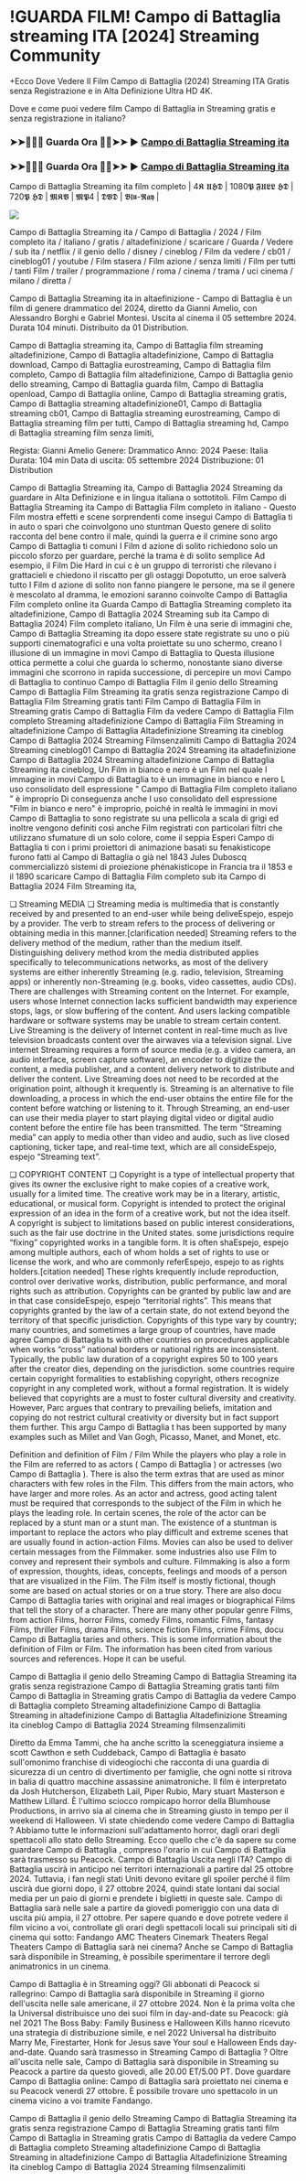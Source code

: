# !GUARDA FILM! Campo di Battaglia streaming ITA [2024] Streaming Community

+Ecco Dove Vedere Il Film Campo di Battaglia (2024) Streaming ITA Gratis senza Registrazione e in Alta Definizione Ultra HD 4K.

Dove e come puoi vedere film Campo di Battaglia in Streaming gratis e senza registrazione in italiano?

### ➤➤🔴✅📱 Guarda Ora 🔴✅➤➤ ► [Campo di Battaglia Streaming ita](https://t.co/yGOTvbKkJD)

### ➤➤🔴✅📱 Guarda Ora 🔴✅➤➤ ► [Campo di Battaglia Streaming ita](https://t.co/yGOTvbKkJD)

Campo di Battaglia Streaming ita film completo
| 4𝕶 𝖀𝕳𝕯 | 1080𝕻 𝕱𝖀𝕷𝕷 𝕳𝕯 | 720𝕻 𝕳𝕯 | 𝕸𝕶𝖁 | 𝕸𝕻4 | 𝕯𝖁𝕯 | 𝕭𝖑𝖚-𝕽𝖆𝖞 |

<p dir="auto"><a href="https://t.co/yGOTvbKkJD" title="PLAYNOW" rel="nofollow"><img src="https://i.imgur.com/jhNGoEt.gif" style="max-width: 100%;"></a></p>

Campo di Battaglia Streaming ita / Campo di Battaglia / 2024 / Film completo ita / italiano / gratis / altadefinizione / scaricare / Guarda / Vedere / sub ita / netflix / il genio dello / disney / cineblog / Film da vedere / cb01 / cineblog01 / youtube / Film stasera / Film azione / senza limiti / Film per tutti / tanti Film / trailer / programmazione / roma / cinema / trama / uci cinema / milano / diretta /

Campo di Battaglia Streaming ita in altaefinizione - Campo di Battaglia è un film di genere drammatico del 2024, diretto da Gianni Amelio, con Alessandro Borghi e Gabriel Montesi. Uscita al cinema il 05 settembre 2024. Durata 104 minuti. Distribuito da 01 Distribution.

Campo di Battaglia streaming ita, Campo di Battaglia film streaming altadefinizione, Campo di Battaglia altadefinizione, Campo di Battaglia download, Campo di Battaglia eurostreaming, Campo di Battaglia film completo, Campo di Battaglia film altadefinizione, Campo di Battaglia genio dello streaming, Campo di Battaglia guarda film, Campo di Battaglia openload, Campo di Battaglia online, Campo di Battaglia streaming gratis, Campo di Battaglia streaming altadefinizione01, Campo di Battaglia streaming cb01, Campo di Battaglia streaming eurostreaming, Campo di Battaglia streaming film per tutti, Campo di Battaglia streaming hd, Campo di Battaglia streaming film senza limiti,

Regista: Gianni Amelio
Genere: Drammatico
Anno: 2024
Paese: Italia
Durata: 104 min
Data di uscita: 05 settembre 2024
Distribuzione: 01 Distribution

Campo di Battaglia Streaming ita, Campo di Battaglia 2024 Streaming da guardare in Alta Definizione e in lingua italiana o sottotitoli. Film Campo di Battaglia Streaming ita Campo di Battaglia Film completo in italiano - Questo Film mostra effetti e scene sorprendenti come insegui Campo di Battaglia ti in auto o spari che coinvolgono uno stuntman Questo genere di solito racconta del bene contro il male, quindi la guerra e il crimine sono argo Campo di Battaglia ti comuni I Film d azione di solito richiedono solo un piccolo sforzo per guardare, perché la trama è di solito semplice Ad esempio, il Film Die Hard in cui c è un gruppo di terroristi che rilevano i grattacieli e chiedono il riscatto per gli ostaggi Dopotutto, un eroe salverà tutto I Film d azione di solito non fanno piangere le persone, ma se il genere è mescolato al dramma, le emozioni saranno coinvolte Campo di Battaglia Film completo online ita Guarda Campo di Battaglia Streaming completo ita altadefinizione, Campo di Battaglia 2024 Streaming sub ita Campo di Battaglia 2024) Film completo italiano, Un Film è una serie di immagini che, Campo di Battaglia Streaming ita dopo essere state registrate su uno o più supporti cinematografici e una volta proiettate su uno schermo, creano l illusione di un immagine in movi Campo di Battaglia to Questa illusione ottica permette a colui che guarda lo schermo, nonostante siano diverse immagini che scorrono in rapida successione, di percepire un movi Campo di Battaglia to continuo Campo di Battaglia Film il genio dello Streaming Campo di Battaglia Film Streaming ita gratis senza registrazione Campo di Battaglia Film Streaming gratis tanti Film Campo di Battaglia Film in Streaming gratis Campo di Battaglia Film da vedere Campo di Battaglia Film completo Streaming altadefinizione Campo di Battaglia Film Streaming in altadefinizione Campo di Battaglia Altadefinizione Streaming ita cineblog Campo di Battaglia 2024 Streaming Filmsenzalimiti Campo di Battaglia 2024 Streaming cineblog01 Campo di Battaglia 2024 Streaming ita altadefinizione Campo di Battaglia 2024 Streaming altadefinizione Campo di Battaglia Streaming ita cineblog, Un Film in bianco e nero è un Film nel quale l immagine in movi Campo di Battaglia to è un immagine in bianco e nero L uso consolidato dell espressione " Campo di Battaglia Film completo italiano " è improprio Di conseguenza anche l uso consolidato dell espressione "Film in bianco e nero" è improprio, poiché in realtà le immagini in movi Campo di Battaglia to sono registrate su una pellicola a scala di grigi ed inoltre vengono definiti così anche Film registrati con particolari filtri che utilizzano sfumature di un solo colore, come il seppia Esperi Campo di Battaglia ti con i primi proiettori di animazione basati su fenakisticope furono fatti al Campo di Battaglia o già nel 1843 Jules Duboscq commercializzò sistemi di proiezione phénakisticope in Francia tra il 1853 e il 1890 scaricare Campo di Battaglia Film completo sub ita Campo di Battaglia 2024 Film Streaming ita,

❏ Streaming MEDIA ❏ 
Streaming media is multimedia that is constantly received by and presented to an end-user while being deliveEspejo, espejo by a provider. The verb to stream refers to the process of delivering or obtaining media in this manner.[clarification needed] Streaming refers to the delivery method of the medium, rather than the medium itself. Distinguishing delivery method krom the media distributed applies specifically to telecommunications networks, as most of the delivery systems are either inherently Streaming (e.g. radio, television, Streaming apps) or inherently non-Streaming (e.g. books, video cassettes, audio CDs). There are challenges with Streaming content on the Internet. For example, users whose Internet connection lacks sufficient bandwidth may experience stops, lags, or slow buffering of the content. And users lacking compatible hardware or software systems may be unable to stream certain content.
Live Streaming is the delivery of Internet content in real-time much as live television broadcasts content over the airwaves via a television signal. Live internet Streaming requires a form of source media (e.g. a video camera, an audio interface, screen capture software), an encoder to digitize the content, a media publisher, and a content delivery network to distribute and deliver the content. Live Streaming does not need to be recorded at the origination point, although it krequently is. Streaming is an alternative to file downloading, a process in which the end-user obtains the entire file for the content before watching or listening to it. Through Streaming, an end-user can use their media player to start playing digital video or digital audio content before the entire file has been transmitted. The term “Streaming media” can apply to media other than video and audio, such as live closed captioning, ticker tape, and real-time text, which are all consideEspejo, espejo “Streaming text”.

❏ COPYRIGHT CONTENT ❏ 
Copyright is a type of intellectual property that gives its owner the exclusive right to make copies of a creative work, usually for a limited time. The creative work may be in a literary, artistic, educational, or musical form. Copyright is intended to protect the original expression of an idea in the form of a creative work, but not the idea itself. A copyright is subject to limitations based on public interest considerations, such as the fair use doctrine in the United states. some jurisdictions require “fixing” copyrighted works in a tangible form. It is often shaEspejo, espejo among multiple authors, each of whom holds a set of rights to use or license the work, and who are commonly referEspejo, espejo to as rights holders.[citation needed] These rights krequently include reproduction, control over derivative works, distribution, public performance, and moral rights such as attribution. Copyrights can be granted by public law and are in that case consideEspejo, espejo “territorial rights”.
This means that copyrights granted by the law of a certain state, do not extend beyond the territory of that specific jurisdiction. Copyrights of this type vary by country; many countries, and sometimes a large group of countries, have made agree Campo di Battaglia ts with other countries on procedures applicable when works “cross” national borders or national rights are inconsistent. Typically, the public law duration of a copyright expires 50 to 100 years after the creator dies, depending on the jurisdiction. some countries require certain copyright formalities to establishing copyright, others recognize copyright in any completed work, without a formal registration. It is widely believed that copyrights are a must to foster cultural diversity and creativity. However, Parc argues that contrary to prevailing beliefs, imitation and copying do not restrict cultural creativity or diversity but in fact support them further. This argu Campo di Battaglia t has been supported by many examples such as Millet and Van Gogh, Picasso, Manet, and Monet, etc.

Definition and definition of Film / Film While the players who play a role in the Film are referred to as actors ( Campo di Battaglia ) or actresses (wo Campo di Battaglia ). There is also the term extras that are used as minor characters with few roles in the Film. This differs from the main actors, who have larger and more roles. As an actor and actress, good acting talent must be required that corresponds to the subject of the Film in which he plays the leading role. In certain scenes, the role of the actor can be replaced by a stunt man or a stunt man. The existence of a stuntman is important to replace the actors who play difficult and extreme scenes that are usually found in action-action Films. Movies can also be used to deliver certain messages from the Filmmaker. some industries also use Film to convey and represent their symbols and culture. Filmmaking is also a form of expression, thoughts, ideas, concepts, feelings and moods of a person that are visualized in the Film. The Film itself is mostly fictional, though some are based on actual stories or on a true story. There are also docu Campo di Battaglia taries with original and real images or biographical Films that tell the story of a character. There are many other popular genre Films, from action Films, horror Films, comedy Films, romantic Films, fantasy Films, thriller Films, drama Films, science fiction Films, crime Films, docu Campo di Battaglia taries and others. This is some information about the definition of Film or Film. The information has been cited from various sources and references. Hope it can be useful.

Campo di Battaglia il genio dello Streaming
Campo di Battaglia Streaming ita gratis senza registrazione
Campo di Battaglia Streaming gratis tanti film
Campo di Battaglia in Streaming gratis
Campo di Battaglia da vedere
Campo di Battaglia completo Streaming altadefinizione
Campo di Battaglia Streaming in altadefinizione
Campo di Battaglia Altadefinizione Streaming ita cineblog
Campo di Battaglia 2024 Streaming filmsenzalimiti

Diretto da Emma Tammi, che ha anche scritto la sceneggiatura insieme a scott Cawthon e seth Cuddeback, Campo di Battaglia è basato sull'omonimo franchise di videogiochi che racconta di una guardia di sicurezza di un centro di divertimento per famiglie, che ogni notte si ritrova in balia di quattro macchine assassine animatroniche. Il film è interpretato da Josh Hutcherson, Elizabeth Lail, Piper Rubio, Mary stuart Masterson e Matthew Lillard. È l'ultimo sciocco rompicapo horror della Blumhouse Productions, in arrivo sia al cinema che in Streaming giusto in tempo per il weekend di Halloween.
Vi state chiedendo come vedere Campo di Battaglia ? Abbiamo tutte le informazioni sull'adattamento horror, dagli orari degli spettacoli allo stato dello Streaming.
Ecco quello che c'è da sapere su come guardare Campo di Battaglia , compreso l'orario in cui Campo di Battaglia sarà trasmesso su Peacock.
Campo di Battaglia Uscita negli ITA? Campo di Battaglia uscirà in anticipo nei territori internazionali a partire dal 25 ottobre 2024. Tuttavia, i fan negli stati Uniti devono evitare gli spoiler perché il film uscirà due giorni dopo, il 27 ottobre 2024, quindi state lontani dai social media per un paio di giorni e prendete i biglietti in queste sale.
Campo di Battaglia sarà nelle sale a partire da giovedì pomeriggio con una data di uscita più ampia, il 27 ottobre. Per sapere quando e dove potrete vedere il film vicino a voi, controllate gli orari degli spettacoli locali sui principali siti di cinema qui sotto:
Fandango AMC Theaters Cinemark Theaters Regal Theaters Campo di Battaglia sarà nei cinema? Anche se Campo di Battaglia sarà disponibile in Streaming, è possibile sperimentare il terrore degli animatronics in un cinema.

Campo di Battaglia è in Streaming oggi?
Gli abbonati di Peacock si rallegrino: Campo di Battaglia sarà disponibile in Streaming il giorno dell'uscita nelle sale americane, il 27 ottobre 2024. Non è la prima volta che la Universal distribuisce uno dei suoi film in day-and-date su Peacock: già nel 2021 The Boss Baby: Family Business e Halloween Kills hanno ricevuto una strategia di distribuzione simile, e nel 2022 Universal ha distribuito Marry Me, Firestarter, Honk for Jesus save Your soul e Halloween Ends day-and-date.
Quando sarà trasmesso in Streaming Campo di Battaglia ? Oltre all'uscita nelle sale, Campo di Battaglia sarà disponibile in Streaming su Peacock a partire da questo giovedì, alle 20.00 ET/5.00 PT.
Dove guardare Campo di Battaglia online: Campo di Battaglia sarà proiettato nei cinema e su Peacock venerdì 27 ottobre. È possibile trovare uno spettacolo in un cinema vicino a voi tramite Fandango.

Campo di Battaglia il genio dello Streaming
Campo di Battaglia Streaming ita gratis senza registrazione
Campo di Battaglia Streaming gratis tanti film
Campo di Battaglia in Streaming gratis
Campo di Battaglia da vedere
Campo di Battaglia completo Streaming altadefinizione
Campo di Battaglia Streaming in altadefinizione
Campo di Battaglia Altadefinizione Streaming ita cineblog
Campo di Battaglia 2024 Streaming filmsenzalimiti
